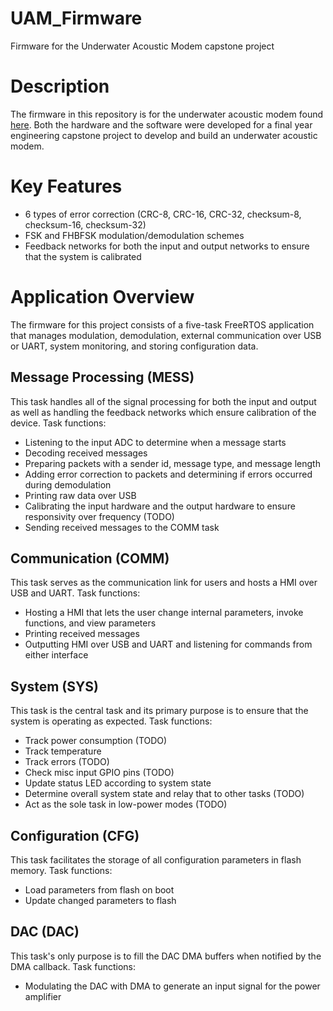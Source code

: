 # UAM_Firmware
Firmware for the Underwater Acoustic Modem capstone project

# Description
The firmware in this repository is for the underwater acoustic modem found [here](https://github.com/ericvoi/UAM_PCB/tree/main). Both the hardware and the software were developed for a final year engineering capstone project to develop and build an underwater acoustic modem.

# Key Features
- 6 types of error correction (CRC-8, CRC-16, CRC-32, checksum-8, checksum-16, checksum-32)
- FSK and FHBFSK modulation/demodulation schemes
- Feedback networks for both the input and output networks to ensure that the system is calibrated

# Application Overview
The firmware for this project consists of a five-task FreeRTOS application that manages modulation, demodulation, external communication over USB or UART, system monitoring, and storing configuration data.

## Message Processing (MESS)
This task handles all of the signal processing for both the input and output as well as handling the feedback networks which ensure calibration of the device. Task functions:
- Listening to the input ADC to determine when a message starts
- Decoding received messages
- Preparing packets with a sender id, message type, and message length
- Adding error correction to packets and determining if errors occurred during demodulation
- Printing raw data over USB
- Calibrating the input hardware and the output hardware to ensure responsivity over frequency (TODO)
- Sending received messages to the COMM task

## Communication (COMM)
This task serves as the communication link for users and hosts a HMI over USB and UART. Task functions:
- Hosting a HMI that lets the user change internal parameters, invoke functions, and view parameters
- Printing received messages
- Outputting HMI over USB and UART and listening for commands from either interface

## System (SYS)
This task is the central task and its primary purpose is to ensure that the system is operating as expected. Task functions:
- Track power consumption (TODO)
- Track temperature
- Track errors (TODO)
- Check misc input GPIO pins (TODO)
- Update status LED according to system state
- Determine overall system state and relay that to other tasks (TODO)
- Act as the sole task in low-power modes (TODO)

## Configuration (CFG)
This task facilitates the storage of all configuration parameters in flash memory. Task functions:
- Load parameters from flash on boot
- Update changed parameters to flash

## DAC (DAC)
This task's only purpose is to fill the DAC DMA buffers when notified by the DMA callback. Task functions:
- Modulating the DAC with DMA to generate an input signal for the power amplifier